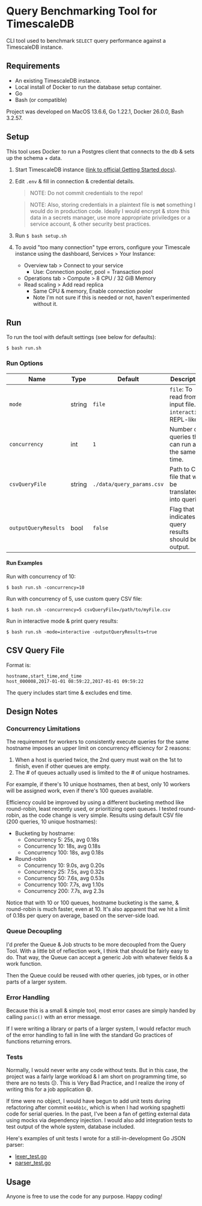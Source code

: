 # Query Benchmarking Tool for TimescaleDB

CLI tool used to benchmark `SELECT` query performance against a TimescaleDB instance.


## Requirements

- An existing TimescaleDB instance.
- Local install of Docker to run the database setup container.
- Go
- Bash (or compatible)

Project was developed on MacOS 13.6.6, Go 1.22.1, Docker 26.0.0, Bash 3.2.57.


## Setup

This tool uses Docker to run a Postgres client that connects to the db & sets up the schema + data.

1) Start TimescaleDB instance ([link to official Getting Started docs](https://docs.timescale.com/getting-started/latest/)).

2) Edit `.env` & fill in connection & credential details.

	> NOTE: Do not commit credentials to the repo!

	> NOTE: Also, storing credentials in a plaintext file is **not** something I would do in production code. Ideally I would encrypt & store this data in a secrets manager, use more appropriate priviledges or a service account, & other security best practices.

3) Run `$ bash setup.sh`

4) To avoid "too many connection" type errors, configure your Timescale instance using the dashboard, Services > Your Instance:
	- Overview tab > Connect to your service
		- Use: Connection pooler, pool = Transaction pool
	- Operations tab > Compute > 8 CPU / 32 GiB Memory
	- Read scaling > Add read replica
		- Same CPU & memory, Enable connection pooler
		- Note I'm not sure if this is needed or not, haven't experimented without it.


## Run

To run the tool with default settings (see below for defaults):

`$ bash run.sh`

### Run Options

| Name | Type | Default | Description |
|----------|----------|----------|----------|
| `mode` | string | `file` | `file`: To read from input file. <br> `interactive`: REPL-like. |
| `concurrency` | int | `1` | Number of queries that can run at the same time. |
| `csvQueryFile` | string | `./data/query_params.csv` | Path to CSV file that will be translated into queries. |
| `outputQueryResults` | bool | `false` | Flag that indicates if query results should be output. |

#### Run Examples
Run with concurrency of 10:
```
$ bash run.sh -concurrency=10
```

Run with concurrency of 5, use custom query CSV file:
```
$ bash run.sh -concurrency=5 csvQueryFile=/path/to/myFile.csv
```

Run in interactive mode & print query results:
```
$ bash run.sh -mode=interactive -outputQueryResults=true
```


## CSV Query File

Format is:
```
hostname,start_time,end_time
host_000008,2017-01-01 08:59:22,2017-01-01 09:59:22
```

The query includes start time & excludes end time.


## Design Notes

### Concurrency Limitations

The requirement for workers to consistently execute queries for the same hostname imposes an upper limit on concurrency efficiency for 2 reasons:

1) When a host is queried twice, the 2nd query must wait on the 1st to finish, even if other queues are empty.
2) The # of queues actually used is limited to the # of unique hostnames.

For example, if there's 10 unique hostnames, then at best, only 10 workers will be assigned work, even if there's 100 queues available.

Efficiency could be improved by using a different bucketing method like round-robin, least recently used, or prioritizing open queues. I tested round-robin, as the code change is very simple. Results using default CSV file (200 queries, 10 unique hostnames):

- Bucketing by hostname:
	- Concurrency    5:  25s, avg 0.18s
	- Concurrency   10:  18s, avg 0.18s
	- Concurrency  100:  18s, avg 0.18s
- Round-robin
	- Concurrency  10: 9.0s, avg 0.20s
	- Concurrency  25: 7.5s, avg 0.32s
	- Concurrency  50: 7.6s, avg 0.53s
	- Concurrency 100: 7.7s, avg 1.10s
	- Concurrency 200: 7.7s, avg 2.3s

Notice that with 10 or 100 queues, hostname bucketing is the same, & round-robin is much faster, even at 10. It's also apparent that we hit a limit of 0.18s per query on average, based on the server-side load.

### Queue Decoupling

I'd prefer the Queue & Job structs to be more decoupled from the Query Tool. With a little bit of reflection work, I think that should be fairly easy to do. That way, the Queue can accept a generic Job with whatever fields & a work function.

Then the Queue could be reused with other queries, job types, or in other parts of a larger system.

### Error Handling

Because this is a small & simple tool, most error cases are simply handed by calling `panic()` with an error message.

If I were writing a library or parts of a larger system, I would refactor much of the error handling to fall in line with the standard Go practices of functions returning errors.

### Tests

Normally, I would never write any code without tests. But in this case, the project was a fairly large workload & I am short on programming time, so there are no tests 😕. This is Very Bad Practice, and I realize the irony of writing this for a job application 😄.

If time were no object, I would have begun to add unit tests during refactoring after commit `ee46b1c`, which is when I had working spaghetti code for serial queries. In the past, I've been a fan of getting external data using mocks via dependency injection. I would also add integration tests to test output of the whole system, database included.

Here's examples of unit tests I wrote for a still-in-development Go JSON parser:
- [lexer_test.go](https://github.com/tmelot2/go-json-parser/blob/dev/lexer_test.go)
- [parser_test.go](https://github.com/tmelot2/go-json-parser/blob/dev/parser_test.go)


## Usage

Anyone is free to use the code for any purpose. Happy coding!
